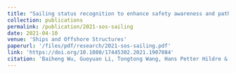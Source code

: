 ```yaml
---
title: "Sailing status recognition to enhance safety awareness and path routing for a commuter ferry"
collection: publications
permalink: /publication/2021-sos-sailing
date: 2021-04-10
venue: 'Ships and Offshore Structures'
paperurl: '/files/pdf/research/2021-sos-sailing.pdf'
link: 'https://doi.org/10.1080/17445302.2021.1907084'
citation: 'Baiheng Wu, Guoyuan Li, Tongtong Wang, Hans Petter Hildre & Houxiang Zhang (2021) Sailing status recognition to enhance safety awareness and path routing for a commuter ferry, <i>Ships and Offshore Structures</i>, 16:sup1, 1-12.'
---
```

